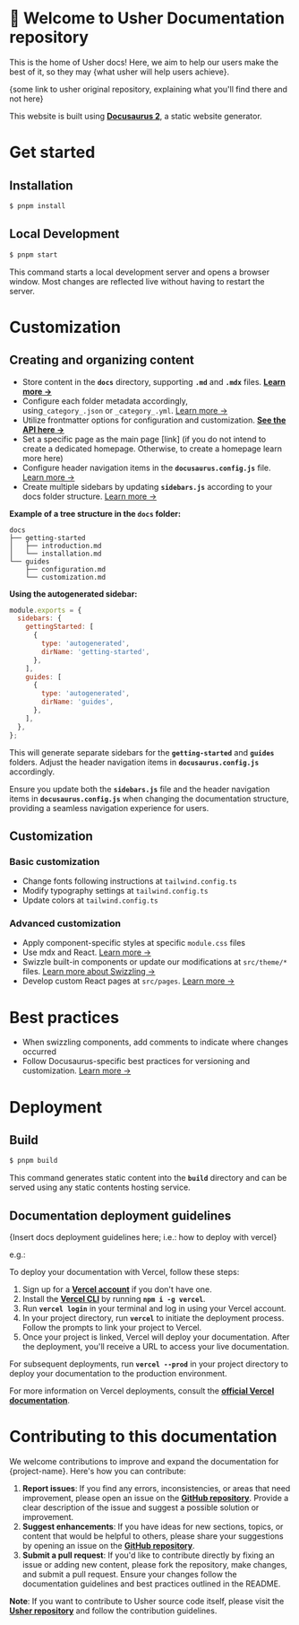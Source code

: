 # 📖 Welcome to Usher Documentation repository

This is the home of Usher docs! Here, we aim to help our users make the best of it, so they may {what usher will help users achieve}.

{some link to usher original repository, explaining what you'll find there and not here}

This website is built using **[Docusaurus 2](https://docusaurus.io/)**, a static website generator.

# Get started

## Installation

```sh
$ pnpm install

```

## Local Development

```sh
$ pnpm start
```

This command starts a local development server and opens a browser window. Most changes are reflected live without having to restart the server.

# Customization

## Creating and organizing content

- Store content in the **`docs`** directory, supporting **`.md`** and **`.mdx`** files. **[Learn more →](https://docusaurus.io/docs/create-doc)**
- Configure each folder metadata accordingly, using`_category_.json` or `_category_.yml`. [Learn more →](https://docusaurus.io/docs/sidebar/autogenerated#category-item-metadata)
- Utilize frontmatter options for configuration and customization. **[See the API here →](https://docusaurus.io/docs/api/plugins/@docusaurus/plugin-content-docs#markdown-front-matter)**
- Set a specific page as the main page [link] (if you do not intend to create a dedicated homepage. Otherwise, to create a homepage learn more here)
- Configure header navigation items in the **`docusaurus.config.js`** file. [Learn more →](https://docusaurus.io/docs/docs-multi-instance#docs-navbar-items)
- Create multiple sidebars by updating **`sidebars.js`** according to your docs folder structure. [Learn more →](https://docusaurus.io/docs/sidebar/multiple-sidebars)

**Example of a tree structure in the `docs` folder:**

```
docs
├── getting-started
│   ├── introduction.md
│   └── installation.md
└── guides
    ├── configuration.md
    └── customization.md

```

**Using the autogenerated sidebar:**

```js
module.exports = {
  sidebars: {
    gettingStarted: [
      {
        type: 'autogenerated',
        dirName: 'getting-started',
      },
    ],
    guides: [
      {
        type: 'autogenerated',
        dirName: 'guides',
      },
    ],
  },
};

```

This will generate separate sidebars for the **`getting-started`** and **`guides`** folders. Adjust the header navigation items in **`docusaurus.config.js`** accordingly.

Ensure you update both the **`sidebars.js`** file and the header navigation items in **`docusaurus.config.js`** when changing the documentation structure, providing a seamless navigation experience for users.

## Customization

### Basic customization

- Change fonts following instructions at `tailwind.config.ts`
- Modify typography settings at `tailwind.config.ts`
- Update colors at `tailwind.config.ts`

### Advanced customization

- Apply component-specific styles at specific `module.css` files
- Use mdx and React. [Learn more →](https://docusaurus.io/docs/markdown-features/react)
- Swizzle built-in components or update our modifications at `src/theme/*` files. [Learn more about Swizzling →](https://docusaurus.io/docs/swizzling)
- Develop custom React pages at `src/pages`. [Learn more →](https://docusaurus.io/docs/creating-pages#add-a-react-page)

# Best practices

- When swizzling components, add comments to indicate where changes occurred
- Follow Docusaurus-specific best practices for versioning and customization. [Learn more →](https://docusaurus.io/docs/versioning#recommended-practices)

# Deployment

## Build

```sh
$ pnpm build
```

This command generates static content into the **`build`** directory and can be served using any static contents hosting service.

## Documentation deployment guidelines

{Insert docs deployment guidelines here; i.e.: how to deploy with vercel}

e.g.:

To deploy your documentation with Vercel, follow these steps:

1. Sign up for a **[Vercel account](https://vercel.com/signup)** if you don't have one.
2. Install the **[Vercel CLI](https://vercel.com/download)** by running **`npm i -g vercel`**.
3. Run **`vercel login`** in your terminal and log in using your Vercel account.
4. In your project directory, run **`vercel`** to initiate the deployment process. Follow the prompts to link your project to Vercel.
5. Once your project is linked, Vercel will deploy your documentation. After the deployment, you'll receive a URL to access your live documentation.

For subsequent deployments, run **`vercel --prod`** in your project directory to deploy your documentation to the production environment.

For more information on Vercel deployments, consult the **[official Vercel documentation](https://vercel.com/docs)**.

# Contributing to this documentation

We welcome contributions to improve and expand the documentation for {project-name}. Here's how you can contribute:

1. **Report issues**: If you find any errors, inconsistencies, or areas that need improvement, please open an issue on the **[GitHub repository](https://github.com/usherlabs/usher/issues)**. Provide a clear description of the issue and suggest a possible solution or improvement.
2. **Suggest enhancements**: If you have ideas for new sections, topics, or content that would be helpful to others, please share your suggestions by opening an issue on the **[GitHub repository](https://github.com/usherlabs/usher/issues)**.
3. **Submit a pull request**: If you'd like to contribute directly by fixing an issue or adding new content, please fork the repository, make changes, and submit a pull request. Ensure your changes follow the documentation guidelines and best practices outlined in the README.

**Note**: If you want to contribute to Usher source code itself, please visit the **[Usher repository](https://github.com/usherlabs/usher)** and follow the contribution guidelines.